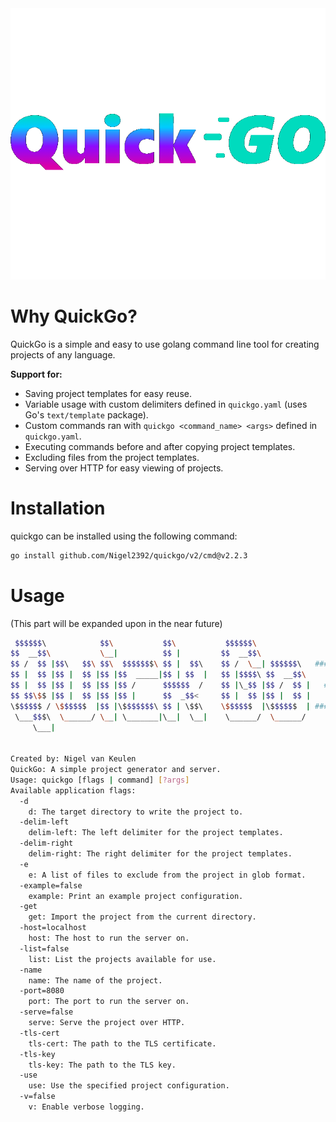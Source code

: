 <center>
    <img src="https://github.com/Nigel2392/quickgo/blob/main/v2/_templates/static/quickgo.png?raw=true" alt="QuickGo Logo"/>
</center>

# Why QuickGo?

QuickGo is a simple and easy to use golang command line tool for creating projects of any language.

**Support for:**

- Saving project templates for easy reuse.
- Variable usage with custom delimiters defined in `quickgo.yaml` (uses Go's `text/template` package).
- Custom commands ran with `quickgo <command_name> <args>` defined in `quickgo.yaml`.
- Executing commands before and after copying project templates.
- Excluding files from the project templates.
- Serving over HTTP for easy viewing of projects.

# Installation

quickgo can be installed using the following command:

```bash
go install github.com/Nigel2392/quickgo/v2/cmd@v2.2.3
```

# Usage

(This part will be expanded upon in the near future)

```bash
 $$$$$$\            $$\           $$\           $$$$$$\
$$  __$$\           \__|          $$ |         $$  __$$\
$$ /  $$ |$$\   $$\ $$\  $$$$$$$\ $$ |  $$\    $$ /  \__| $$$$$$\   ####
$$ |  $$ |$$ |  $$ |$$ |$$  _____|$$ | $$  |   $$ |$$$$\ $$  __$$\
$$ |  $$ |$$ |  $$ |$$ |$$ /      $$$$$$  /    $$ |\_$$ |$$ /  $$ |   ######
$$ $$\$$ |$$ |  $$ |$$ |$$ |      $$  _$$<     $$ |  $$ |$$ |  $$ |
\$$$$$$ / \$$$$$$  |$$ |\$$$$$$$\ $$ | \$$\    \$$$$$$  |\$$$$$$  | #####
 \___$$$\  \______/ \__| \_______|\__|  \__|    \______/  \______/
     \___|


Created by: Nigel van Keulen
QuickGo: A simple project generator and server.
Usage: quickgo [flags | command] [?args]
Available application flags:
  -d
    d: The target directory to write the project to.
  -delim-left
    delim-left: The left delimiter for the project templates.
  -delim-right
    delim-right: The right delimiter for the project templates.
  -e
    e: A list of files to exclude from the project in glob format.
  -example=false
    example: Print an example project configuration.
  -get
    get: Import the project from the current directory.
  -host=localhost
    host: The host to run the server on.
  -list=false
    list: List the projects available for use.
  -name
    name: The name of the project.
  -port=8080
    port: The port to run the server on.
  -serve=false
    serve: Serve the project over HTTP.
  -tls-cert
    tls-cert: The path to the TLS certificate.
  -tls-key
    tls-key: The path to the TLS key.
  -use
    use: Use the specified project configuration.
  -v=false
    v: Enable verbose logging.
```
